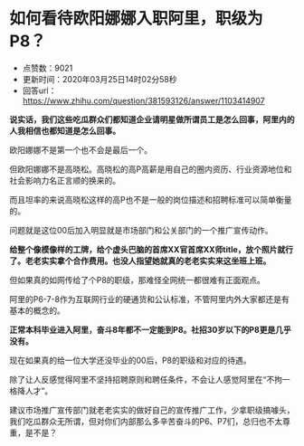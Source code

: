 # 如何看待欧阳娜娜入职阿里，职级为 P8？
- 点赞数：9021
- 更新时间：2020年03月25日14时02分58秒
- 回答url：https://www.zhihu.com/question/381593126/answer/1103414907
<body>
 <p data-pid="ZZTdfEpR"><b>说实话，我们这些吃瓜群众们都知道企业请明星做所谓员工是怎么回事，阿里内的人我相信也都知道是怎么回事。</b></p>
 <p data-pid="a8iCbLco">欧阳娜娜不是第一个也不会是最后一个。</p>
 <p data-pid="jKbbpO7I">但欧阳娜娜不是高晓松。高晓松的高P高薪是用自己的圈内资历、行业资源地位和社会影响力名正言顺的换来的。</p>
 <p data-pid="3XkF_zlC">而且坦率的来说高晓松这样的高P也不是一般的岗位描述和招聘标准可以简单衡量的。</p>
 <p data-pid="z4_5hgat">问题就是这位00后加入明显就是市场部门和公关部门的一个推广宣传动作。</p>
 <p data-pid="vxibY85M"><b>给整个像模像样的工牌，给个虚头巴脑的首席XX官首席XX师title，放个照片就行了。老老实实拿个合作费用。也没人指望她就真的老老实实来这坐班上班。</b></p>
 <p data-pid="sfH2zZju">但如果真的如网传给了个P8的职级，那难怪全网统一都很难有正面观点。</p>
 <p data-pid="d3ae1Suw">阿里的P6-7-8作为互联网行业的硬通货和公认标准，不管阿里内外大家都还是有基本的概念的。</p>
 <p data-pid="oBNbXEJj"><b>正常本科毕业进入阿里，奋斗8年都不一定能到P8。社招30岁以下的P8更是几乎没有。</b></p>
 <p data-pid="PuqgUgwJ">现在如果真的给一位大学还没毕业的00后，P8的职级和对应的待遇。</p>
 <p data-pid="Pxn8A9LT">除了让人反感觉得阿里不坚持招聘原则和聘任条件，不会让人感觉阿里在“不拘一格降人才”。</p>
 <p data-pid="ljaCPhyZ">建议市场推广宣传部门就老老实实的做好自己的宣传推广工作，少拿职级搞噱头，我们吃瓜群众无所谓，但对你们内部那么多辛苦奋斗的P6、P7们，总归也不太尊重，是不是？</p>
</body>